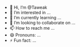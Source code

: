 - 👋 Hi, I’m @Taweak
- 👀 I’m interested in ...
- 🌱 I’m currently learning ...
- 💞️ I’m looking to collaborate on ...
- 📫 How to reach me ...
- 😄 Pronouns: ...
- ⚡ Fun fact: ...

<!---
Taweak/Taweak is a ✨ special ✨ repository because its `README.md` (this file) appears on your GitHub profile.
You can click the Preview link to take a look at your changes.
--->
